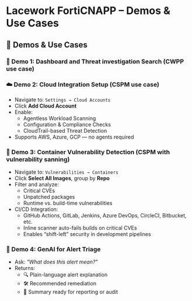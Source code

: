 # Lacework FortiCNAPP – Demos & Use Cases

## 🧪 Demos & Use Cases

### 📜 Demo 1: Dashboard and Threat investigation Search (CWPP use case)

### ☁️ Demo 2: Cloud Integration Setup (CSPM use case)
- Navigate to: `Settings → Cloud Accounts`
- Click **Add Cloud Account**
- Enable:
  - Agentless Workload Scanning
  - Configuration & Compliance Checks
  - CloudTrail-based Threat Detection
- Supports AWS, Azure, GCP — no agents required

### 🐳 Demo 3: Container Vulnerability Detection (CSPM with vulnerability sanning)
- Navigate to: `Vulnerabilities → Containers`
- Click **Select All Images**, group by **Repo**
- Filter and analyze:
  - Critical CVEs
  - Unpatched packages
  - Runtime vs. build-time vulnerabilities
- CI/CD Integration:
  - GitHub Actions, GitLab, Jenkins, Azure DevOps, CircleCI, Bitbucket, etc.
  - Inline scanner auto-fails builds on critical CVEs
  - Enables “shift-left” security in development pipelines

### 📜 Demo 4: GenAI for Alert Triage
- Ask: _"What does this alert mean?"_
- Returns:
  - 🔍 Plain-language alert explanation
  - 🛠️ Recommended remediation
  - 📄 Summary ready for reporting or audit  


